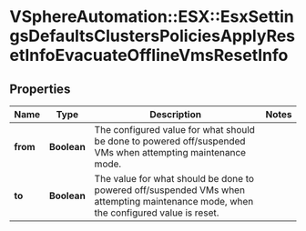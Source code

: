 # VSphereAutomation::ESX::EsxSettingsDefaultsClustersPoliciesApplyResetInfoEvacuateOfflineVmsResetInfo

## Properties
Name | Type | Description | Notes
------------ | ------------- | ------------- | -------------
**from** | **Boolean** | The configured value for what should be done to powered off/suspended VMs when attempting maintenance mode. | 
**to** | **Boolean** | The value for what should be done to powered off/suspended VMs when attempting maintenance mode, when the configured value is reset. | 


